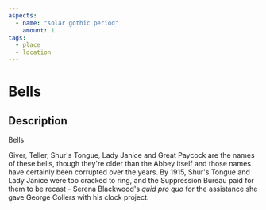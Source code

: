 ```yaml
---
aspects: 
  - name: "solar gothic period"
    amount: 1
tags:
  - place
  - location
---
```


# Bells

## Description
Bells

Giver, Teller, Shur's Tongue, Lady Janice and Great Paycock are the names of these bells, though they're older than the Abbey itself and those names have certainly been corrupted over the years. By 1915, Shur's Tongue and Lady Janice were too cracked to ring, and the Suppression Bureau paid for them to be recast - Serena Blackwood's <i>quid pro quo</i> for the assistance she gave George Collers with his clock project.

